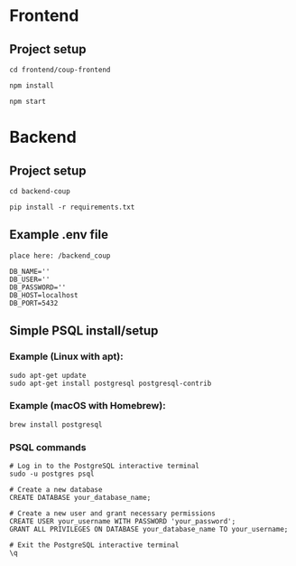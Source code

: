 # Frontend
## Project setup
```
cd frontend/coup-frontend
```
```
npm install
```
```
npm start
```

# Backend
## Project setup
```
cd backend-coup
```

<!-- install requirements.txt file -->

```
pip install -r requirements.txt
```

## Example .env file
```
place here: /backend_coup
```
```
DB_NAME=''
DB_USER=''
DB_PASSWORD=''
DB_HOST=localhost
DB_PORT=5432

```
## Simple PSQL install/setup

### Example (Linux with apt):

```
sudo apt-get update
sudo apt-get install postgresql postgresql-contrib
```


### Example (macOS with Homebrew):
```
brew install postgresql
```

### PSQL commands
```
# Log in to the PostgreSQL interactive terminal
sudo -u postgres psql

# Create a new database
CREATE DATABASE your_database_name;

# Create a new user and grant necessary permissions
CREATE USER your_username WITH PASSWORD 'your_password';
GRANT ALL PRIVILEGES ON DATABASE your_database_name TO your_username;

# Exit the PostgreSQL interactive terminal
\q

```
